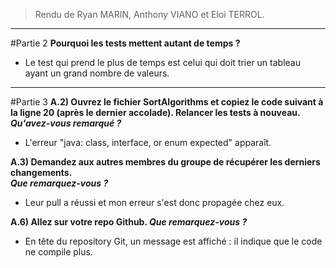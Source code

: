 > Rendu de Ryan MARIN, Anthony VIANO et Eloi TERROL.
___________________
#Partie 2
**Pourquoi les tests mettent autant de temps ?**  
- Le test qui prend le plus de temps est celui qui doit
trier un tableau ayant un grand nombre de valeurs.
  
___________________
#Partie 3
**A.2) Ouvrez le fichier SortAlgorithms et copiez le code
suivant à la ligne 20 (après le dernier accolade). Relancer les tests à nouveau.  
*Qu'avez-vous remarqué ?***

- L'erreur "java: class, interface, or enum expected" apparaît.

**A.3) Demandez aux autres membres du groupe de récupérer
les derniers changements.  
*Que remarquez-vous ?***

- Leur pull a réussi et mon erreur s'est donc propagée
chez eux.
  
**A.6) Allez sur votre repo Github.
*Que remarquez-vous ?***

- En tête du repository Git, un message est affiché : il indique que le code
ne compile plus.